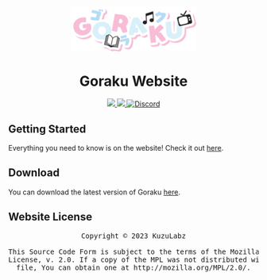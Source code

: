 <p align="center">
	<br>
	<a href="goraku.kuzulabz.com">
		<img src="./public/banner.png" width="50%"/>
	</a>
</p>

<h1 align="center">Goraku Website</h1>

<p align="center">
	<a title="Source Code" href="https://github.com/SmashinFries/GorakuPlus">
		<img src="https://img.shields.io/badge/Source%20Code-%23000?style=for-the-badge&logo=github">
	</a>
    <a title="GitHub downloads" href="https://github.com/KuzuLabz/GorakuSite/releases">
		<img src="https://img.shields.io/github/downloads/KuzuLabz/GorakuSite/latest/total?style=for-the-badge&logo=github&logoColor=FFFFFF&label=v1.4%20Downloads&labelColor=000&color=0D1117">
	</a>
    <a title="Discord" href="https://discord.gg/hcuJaQB6v3">
		<img alt="Discord" src="https://img.shields.io/discord/1184992914330366044?style=for-the-badge&logo=discord">
	</a>
</p>

## Getting Started
Everything you need to know is on the website! Check it out [here](https://goraku.kuzulabz.com).

## Download
You can download the latest version of Goraku [here](https://github.com/KuzuLabz/GorakuSite/releases/latest).

## Website License

<pre align="center">Copyright © 2023 KuzuLabz<br><br>This Source Code Form is subject to the terms of the Mozilla Public<br>License, v. 2.0. If a copy of the MPL was not distributed with this<br>file, You can obtain one at http://mozilla.org/MPL/2.0/.</pre>
